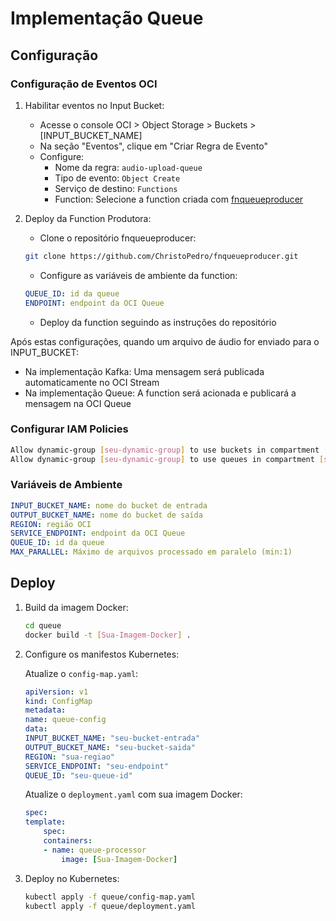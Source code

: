 # Implementação Queue

## Configuração

### Configuração de Eventos OCI

1. Habilitar eventos no Input Bucket:
   - Acesse o console OCI > Object Storage > Buckets > [INPUT_BUCKET_NAME]
   - Na seção "Eventos", clique em "Criar Regra de Evento"
   - Configure:
     - Nome da regra: `audio-upload-queue`
     - Tipo de evento: `Object Create`
     - Serviço de destino: `Functions`
     - Function: Selecione a function criada com [fnqueueproducer](https://github.com/ChristoPedro/fnqueueproducer)

2. Deploy da Function Produtora:
   - Clone o repositório fnqueueproducer:

   ```bash
   git clone https://github.com/ChristoPedro/fnqueueproducer.git
   ```

   - Configure as variáveis de ambiente da function:

   ```yaml
   QUEUE_ID: id da queue
   ENDPOINT: endpoint da OCI Queue
   ```

   - Deploy da function seguindo as instruções do repositório

Após estas configurações, quando um arquivo de áudio for enviado para o INPUT_BUCKET:

- Na implementação Kafka: Uma mensagem será publicada automaticamente no OCI Stream
- Na implementação Queue: A function será acionada e publicará a mensagem na OCI Queue

### Configurar IAM Policies

```bash
Allow dynamic-group [seu-dynamic-group] to use buckets in compartment [seu-compartimento] 
Allow dynamic-group [seu-dynamic-group] to use queues in compartment [seu-compartimento]
```

### Variáveis de Ambiente

```yaml
INPUT_BUCKET_NAME: nome do bucket de entrada
OUTPUT_BUCKET_NAME: nome do bucket de saída
REGION: região OCI
SERVICE_ENDPOINT: endpoint da OCI Queue
QUEUE_ID: id da queue
MAX_PARALLEL: Máximo de arquivos processado em paralelo (min:1)
```

## Deploy

1. Build da imagem Docker:

    ```bash
    cd queue
    docker build -t [Sua-Imagem-Docker] .
    ```

2. Configure os manifestos Kubernetes:

    Atualize o `config-map.yaml`:

    ```yaml
    apiVersion: v1
    kind: ConfigMap
    metadata:
    name: queue-config
    data:
    INPUT_BUCKET_NAME: "seu-bucket-entrada"
    OUTPUT_BUCKET_NAME: "seu-bucket-saida"
    REGION: "sua-regiao"
    SERVICE_ENDPOINT: "seu-endpoint"
    QUEUE_ID: "seu-queue-id"
    ```

    Atualize o `deployment.yaml` com sua imagem Docker:

    ```yaml
    spec:
    template:
        spec:
        containers:
        - name: queue-processor
            image: [Sua-Imagem-Docker]
    ```

3. Deploy no Kubernetes:

    ```bash
    kubectl apply -f queue/config-map.yaml
    kubectl apply -f queue/deployment.yaml
    ```
